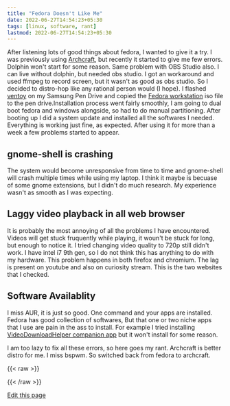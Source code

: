 ```yaml
---
title: "Fedora Doesn't Like Me"
date: 2022-06-27T14:54:23+05:30
tags: [linux, software, rant]
lastmod: 2022-06-27T14:54:23+05:30
---
```




After listening lots of good things about fedora, I wanted to give it a try. I was previously using [Archcraft](https://archcraft.io/), but recently it started to give me few errors. Dolphin won't start for some reason. Same problem with OBS Studio also. I can live without dolphin, but needed obs studio. I got an workaround and used ffmpeg to record screen, but it wasn't as good as obs studio. So I decided to distro-hop like any rational person would (I hope). 
I flashed [ventoy](https://www.ventoy.net/en/index.html) on my Samsung Pen Drive and copied the [Fedora workstation](https://getfedora.org/en/workstation/) iso file to the pen drive.Installation process went fairly smoothly, I am going to dual boot fedora and windows alongside, so had to do manual partitioning. After booting up I did a system update and installed all the softwares I needed. Everything is working just fine, as expected. After using it for more than a week a few problems started to appear. 

## gnome-shell is crashing
The system would become unresponsive from time to time and gnome-shell will crash multiple times while using my laptop. I think it maybe is becuase of some gnome extensions, but I didn't do much research. My experience wasn't as smooth as I was expecting. 

## Laggy video playback in all web browser
It is probably the most annoying of all the problems I have encountered. Videos will get stuck fruquently while playing, it woun't be stuck for long, but enough to notice it. I tried changing video quality to 720p still didn't work. I have intel i7 9th gen, so I do not think this has anything to do with my hardware. This problem happens in both firefox and chromium. The lag is present on youtube and also on curiosity stream. This is the two websites that I checked.  

## Software Availablity
I miss AUR, it is just so good. One command and your apps are installed. Fedora has good collection of softwares, But that one or two niche apps that I use are pain in the ass to install. For example I tried installing [VideoDownloadHelper companion app](https://www.downloadhelper.net/install-coapp) but it won't install for some reason. 

I am too lazy to fix all these errors, so here goes my rant. Archcraft is better distro for me. I miss bspwm. So switched back from fedora to archcraft. 

{{< raw >}}
<script src="https://utteranc.es/client.js"
        repo="blackpiratelive/comments"
        issue-term="title"
        theme="dark-blue"
        crossorigin="anonymous"
        async>
</script>
{{< /raw >}}


[Edit this page](https://github.com/blackpiratelive/blog/blob/main/content/posts/fedora-doesnt-like-me.md)
